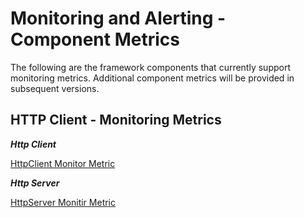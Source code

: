 # Monitoring and Alerting - Component Metrics

The following are the framework components that currently support monitoring metrics. Additional component metrics will be provided in subsequent versions.

## HTTP Client - Monitoring Metrics

***Http Client***

[HttpClient Monitor Metric](/docs/web-development/http-client/monitor)

***Http Server***

[HttpServer Monitir Metric](/docs/web-development/advanced/httpserver-monitor)
